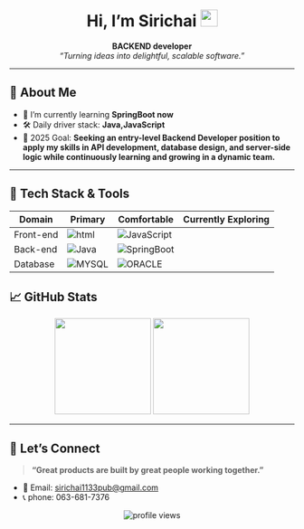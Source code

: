 <!-- Banner / Cover -->

<h1 align="center">Hi, I’m Sirichai <img height="30" src="https://em-content.zobj.net/thumbs/120/apple/354/waving-hand_1f44b.png" /></h1>

<p align="center">
  <strong>BACKEND developer </strong><br/>
  <em>“Turning ideas into delightful, scalable software.”</em>
</p>

---

## 🚀 About Me
- 🌱  I’m currently learning **SpringBoot now**  
- 🛠  Daily driver stack: **Java,JavaScript**  
- 🎯  2025 Goal: **Seeking an entry-level Backend Developer position to apply my skills in API development, database design, and server-side logic while continuously learning and growing in a dynamic team.**  

---

## 🧰 Tech Stack & Tools
<div align="center">

| Domain | Primary | Comfortable | Currently Exploring |
|--------|---------|-------------|---------------------|
| Front-end | ![html](https://img.shields.io/badge/HTML5-E34F26?style=for-the-badge&logo=html5&logoColor=white) | ![JavaScript](https://img.shields.io/badge/JavaScript-F7DF1E?style=for-the-badge&logo=javascript&logoColor=black) |  |
| Back-end | ![Java](https://img.shields.io/badge/Java-ED8B00?style=for-the-badge&logo=openjdk&logoColor=white) | ![SpringBoot](https://img.shields.io/badge/Spring%20Boot-6DB33F?style=for-the-badge&logo=springboot&logoColor=white) |  |
| Database | ![MYSQL](https://img.shields.io/badge/MySQL-4479A1?logo=mysql&logoColor=white) | ![ORACLE](https://img.shields.io/badge/Oracle-F80000?logo=oracle&logoColor=white) |  |

</div>


## 📈 GitHub Stats
<div align="center">
  <img height="170" src="https://github-readme-stats.vercel.app/api?username=loukpub&show_icons=true&theme=tokyonight&include_all_commits=true&count_private=true&border_color=667eea" />
  <img height="170" src="https://github-readme-stats.vercel.app/api/top-langs/?username=witchayut-arinto&layout=compact&theme=vue-dark&hide_border=true" />
</div>

---

## 🤝 Let’s Connect
> **“Great products are built by great people working together.”**

- 💌 Email: sirichai1133pub@gmail.com  
- 📞 phone: 063-681-7376

<p align="center">
  <img src="https://komarev.com/ghpvc/?username=Lookplub&style=flat-square&color=blue" alt="profile views"/>
</p>
